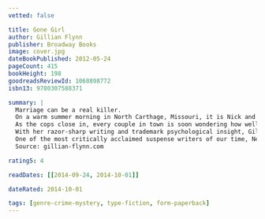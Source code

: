 ```yaml
---
vetted: false

title: Gone Girl
author: Gillian Flynn
publisher: Broadway Books
image: cover.jpg
dateBookPublished: 2012-05-24
pageCount: 415
bookHeight: 198
goodreadsReviewId: 1068898772
isbn13: 9780307588371

summary: |
  Marriage can be a real killer.
  On a warm summer morning in North Carthage, Missouri, it is Nick and Amy Dunne’s fifth wedding anniversary. Presents are being wrapped and reservations are being made when Nick’s clever and beautiful wife disappears from their rented McMansion on the Mississippi River. Husband-of-the-Year Nick isn’t doing himself any favors with cringe-worthy daydreams about the slope and shape of his wife’s head, but passages from Amy's diary reveal the alpha-girl perfectionist could have put anyone dangerously on edge. Under mounting pressure from the police and the media—as well as Amy’s fiercely doting parents—the town golden boy parades an endless series of lies, deceits, and inappropriate behavior. Nick is oddly evasive, and he’s definitely bitter—but is he really a killer?
  As the cops close in, every couple in town is soon wondering how well they know the one that they love. With his twin sister, Margo, at his side, Nick stands by his innocence. Trouble is, if Nick didn’t do it, where is that beautiful wife? And what was in that silvery gift box hidden in the back of her bedroom closet?
  With her razor-sharp writing and trademark psychological insight, Gillian Flynn delivers a fast-paced, devilishly dark, and ingeniously plotted thriller that confirms her status as one of the hottest writers around.
  One of the most critically acclaimed suspense writers of our time, New York Times bestseller Gillian Flynn takes that statement to its darkest place in this unputdownable masterpiece about a marriage gone terribly, terribly wrong. The Chicago Tribune proclaimed that her work “draws you in and keeps you reading with the force of a pure but nasty addiction.” Gone Girl’s toxic mix of sharp-edged wit and deliciously chilling prose creates a nerve-fraying thriller that confounds you at every turn.
  Source: gillian-flynn.com

rating5: 4

readDates: [[2014-09-24, 2014-10-01]]

dateRated: 2014-10-01

tags: [genre-crime-mystery, type-fiction, form-paperback]
---
```

